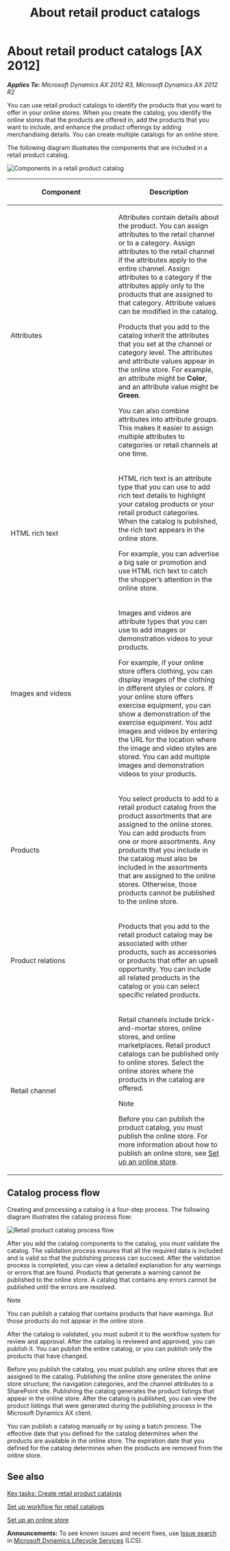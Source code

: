 ﻿---
title: About retail product catalogs
TOCTitle: About retail product catalogs
ms:assetid: 8e37d8c7-926a-4460-a2a5-6b7d2a086323
ms:mtpsurl: https://technet.microsoft.com/en-us/library/JJ728697(v=AX.60)
ms:contentKeyID: 49556626
ms.date: 04/18/2014
mtps_version: v=AX.60
f1_keywords:
- product catalog
- retail
- product catalogs
---

# About retail product catalogs [AX 2012]


_**Applies To:** Microsoft Dynamics AX 2012 R3, Microsoft Dynamics AX 2012 R2_

You can use retail product catalogs to identify the products that you want to offer in your online stores. When you create the catalog, you identify the online stores that the products are offered in, add the products that you want to include, and enhance the product offerings by adding merchandising details. You can create multiple catalogs for an online store.

The following diagram illustrates the components that are included in a retail product catalog.

![Components in a retail product catalog](images/JJ728697.RetailProductCatalogComponents(AX.60).gif "Components in a retail product catalog")

<table>
<colgroup>
<col style="width: 50%" />
<col style="width: 50%" />
</colgroup>
<thead>
<tr class="header">
<th><p>Component</p></th>
<th><p>Description</p></th>
</tr>
</thead>
<tbody>
<tr class="odd">
<td><p>Attributes</p></td>
<td><p>Attributes contain details about the product. You can assign attributes to the retail channel or to a category. Assign attributes to the retail channel if the attributes apply to the entire channel. Assign attributes to a category if the attributes apply only to the products that are assigned to that category. Attribute values can be modified in the catalog.</p>
<p>Products that you add to the catalog inherit the attributes that you set at the channel or category level. The attributes and attribute values appear in the online store. For example, an attribute might be <strong>Color</strong>, and an attribute value might be <strong>Green</strong>.</p>
<p>You can also combine attributes into attribute groups. This makes it easier to assign multiple attributes to categories or retail channels at one time.</p></td>
</tr>
<tr class="even">
<td><p>HTML rich text</p></td>
<td><p>HTML rich text is an attribute type that you can use to add rich text details to highlight your catalog products or your retail product categories. When the catalog is published, the rich text appears in the online store.</p>
<p>For example, you can advertise a big sale or promotion and use HTML rich text to catch the shopper’s attention in the online store.</p>
<p></p></td>
</tr>
<tr class="odd">
<td><p>Images and videos</p></td>
<td><p>Images and videos are attribute types that you can use to add images or demonstration videos to your products.</p>
<p>For example, if your online store offers clothing, you can display images of the clothing in different styles or colors. If your online store offers exercise equipment, you can show a demonstration of the exercise equipment. You add images and videos by entering the URL for the location where the image and video styles are stored. You can add multiple images and demonstration videos to your products.</p></td>
</tr>
<tr class="even">
<td><p>Products</p></td>
<td><p>You select products to add to a retail product catalog from the product assortments that are assigned to the online stores. You can add products from one or more assortments. Any products that you include in the catalog must also be included in the assortments that are assigned to the online stores. Otherwise, those products cannot be published to the online store.</p></td>
</tr>
<tr class="odd">
<td><p>Product relations</p></td>
<td><p>Products that you add to the retail product catalog may be associated with other products, such as accessories or products that offer an upsell opportunity. You can include all related products in the catalog or you can select specific related products.</p></td>
</tr>
<tr class="even">
<td><p>Retail channel</p></td>
<td><p>Retail channels include brick-and-mortar stores, online stores, and online marketplaces. Retail product catalogs can be published only to online stores. Select the online stores where the products in the catalog are offered.</p>
<div class="alert">

> [!NOTE]
> <P>Before you can publish the product catalog, you must publish the online store. For more information about how to publish an online store, see <A href="set-up-an-online-store.md">Set up an online store</A>.</P>


</div></td>
</tr>
</tbody>
</table>


## Catalog process flow

Creating and processing a catalog is a four-step process. The following diagram illustrates the catalog process flow:

![Retail product catalog process flow](images/JJ728697.RetailCatalogProcess(AX.60).gif "Retail product catalog process flow")

  
After you add the catalog components to the catalog, you must validate the catalog. The validation process ensures that all the required data is included and is valid so that the publishing process can succeed. After the validation process is completed, you can view a detailed explanation for any warnings or errors that are found. Products that generate a warning cannot be published to the online store. A catalog that contains any errors cannot be published until the errors are resolved.


> [!NOTE]
> <P>You can publish a catalog that contains products that have warnings. But those products do not appear in the online store.</P>



After the catalog is validated, you must submit it to the workflow system for review and approval. After the catalog is reviewed and approved, you can publish it. You can publish the entire catalog, or you can publish only the products that have changed.

Before you publish the catalog, you must publish any online stores that are assigned to the catalog. Publishing the online store generates the online store structure, the navigation categories, and the channel attributes to a SharePoint site. Publishing the catalog generates the product listings that appear in the online store. After the catalog is published, you can view the product listings that were generated during the publishing process in the Microsoft Dynamics AX client.

You can publish a catalog manually or by using a batch process. The effective date that you defined for the catalog determines when the products are available in the online store. The expiration date that you defined for the catalog determines when the products are removed from the online store.

## See also

[Key tasks: Create retail product catalogs](key-tasks-create-retail-product-catalogs.md)

[Set up workflow for retail catalogs](set-up-workflow-for-retail-catalogs.md)

[Set up an online store](set-up-an-online-store.md)

  
**Announcements:** To see known issues and recent fixes, use [Issue search](http://go.microsoft.com/fwlink/?linkid=389258) in [Microsoft Dynamics Lifecycle Services](http://go.microsoft.com/fwlink/?linkid=306505) (LCS).


